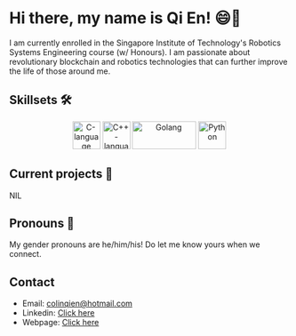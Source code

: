 # Hi there, my name is Qi En! 😄🌠
I am currently enrolled in the Singapore Institute of Technology's Robotics Systems Engineering course (w/ Honours). I am passionate about revolutionary blockchain and robotics  technologies that can further improve the life of those around me.

## Skillsets 🛠️
<p align=center>
<img src="https://upload.wikimedia.org/wikipedia/commons/thumb/1/18/C_Programming_Language.svg/1200px-C_Programming_Language.svg.png" width=50 height=50 alt="C-language">
<img src="https://upload.wikimedia.org/wikipedia/commons/thumb/1/18/ISO_C%2B%2B_Logo.svg/1200px-ISO_C%2B%2B_Logo.svg.png" width=50 height=50 alt="C++-language">  
<img src="https://upload.wikimedia.org/wikipedia/commons/thumb/0/05/Go_Logo_Blue.svg/1200px-Go_Logo_Blue.svg.png" width=115 height=50 alt="Golang">
<img src="https://upload.wikimedia.org/wikipedia/commons/e/e6/Python_Windows_interpreter_icon_2006%E2%80%932016_Tiny.png" width=50 height=50 alt="Python">
</p>

## Current projects 🚧
NIL

## Pronouns 🌈
My gender pronouns are he/him/his! Do let me know yours when we connect. 


## Contact
- Email: colinqien@hotmail.com
- Linkedin: [Click here](www.linkedin.com/in/colinwqe)
- Webpage: [Click here](https://codepen.io/collatereal/pen/zYKyLPX)

